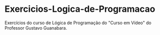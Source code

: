 # Exercicios-Logica-de-Programacao
Exercícios do curso de Lógica de Programação do "Curso em Vídeo" do Professor Gustavo Guanabara. 
